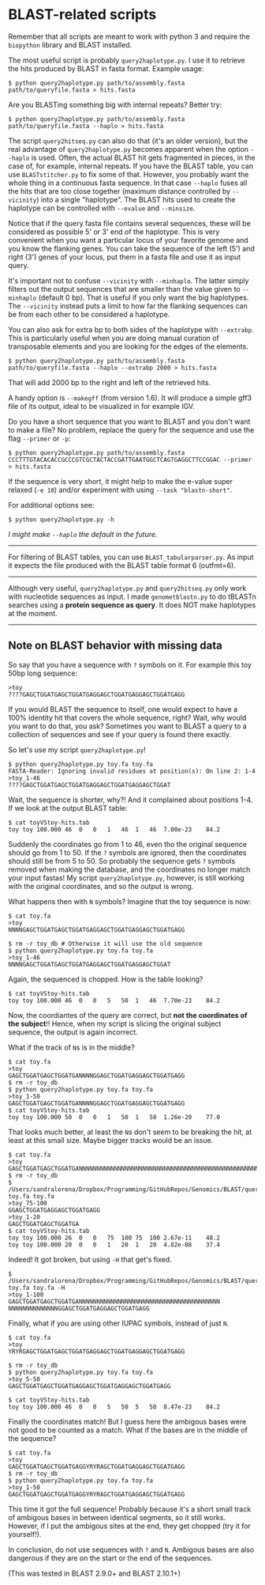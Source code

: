 # BLAST-related scripts

Remember that all scripts are meant to work with python 3 and require the `biopython` library and BLAST installed.

The most useful script is probably `query2haplotype.py`. I use it to retrieve the hits produced by BLAST in fasta format. Example usage:

    $ python query2haplotype.py path/to/assembly.fasta path/to/queryfile.fasta > hits.fasta

Are you BLASTing something big with internal repeats? Better try:

    $ python query2haplotype.py path/to/assembly.fasta path/to/queryfile.fasta --haplo > hits.fasta

The script `query2hitseq.py` can also do that (it's an older version), but the real advantage of `query2haplotype.py` becomes apparent when the option `--haplo` is used. Often, the actual BLAST hit gets fragmented in pieces, in the case of, for example, internal repeats. If you have the BLAST table, you can use `BLASTstitcher.py` to fix some of that. However, you probably want the whole thing in a continuous fasta sequence. In that case `--haplo` fuses all the hits that are too close together (maximum distance controlled by `--vicinity`) into a single "haplotype". The BLAST hits used to create the haplotype can be controlled with `--evalue` and `--minsize`. 

Notice that if the query fasta file contains several sequences, these will be considered as possible 5' or 3' end of the haplotype. This is very convenient when you want a particular locus of your favorite genome and you know the flanking genes. You can take the sequence of the left (5') and right (3') genes of your locus, put them in a fasta file and use it as input query.

It's important not to confuse `--vicinity` with `--minhaplo`. The latter simply filters out the output sequences that are smaller than the value given to `--minhaplo` (default 0 bp). That is useful if you only want the big haplotypes. The `--vicinity` instead puts a limit to how far the flanking sequences can be from each other to be considered a haplotype.

You can also ask for extra bp to both sides of the haplotype with `--extrabp`. This is particularly useful when you are doing manual curation of transposable elements and you are looking for the edges of the elements.

    $ python query2haplotype.py path/to/assembly.fasta path/to/queryfile.fasta --haplo --extrabp 2000 > hits.fasta

That will add 2000 bp to the right and left of the retrieved hits.

A handy option is `--makegff` (from version 1.6). It will produce a simple gff3 file of its output, ideal to be visualized in for example IGV. 

Do you have a short sequence that you want to BLAST and you don't want to make a file? No problem, replace the query for the sequence and use the flag `--primer` or `-p`:

    $ python query2haplotype.py path/to/assembly.fasta CCCTTTGTACACACCGCCCGTCGCTACTACCGATTGAATGGCTCAGTGAGGCTTCCGGAC --primer > hits.fasta

If the sequence is very short, it might help to make the e-value super relaxed (`-e 10`) and/or experiment with using `--task "blastn-short"`.


For additional options see:

    $ python query2haplotype.py -h


*I might make `--haplo` the default in the future.*

---

For filtering of BLAST tables, you can use `BLAST_tabularparser.py`. As input it expects the file produced with the BLAST table format 6 (outfmt=6).

---

Although very useful, `query2haplotype.py` and `query2hitseq.py` only work with nucleotide sequences as input. I made `genometblastn.py` to do tBLASTn searches using a **protein sequence as query**. It does NOT make haplotypes at the moment.

---

## Note on BLAST behavior with missing data

So say that you have a sequence with `?` symbols on it. For example this toy 50bp long sequence:
    
    >toy
    ????GAGCTGGATGAGCTGGATGAGGAGCTGGATGAGGAGCTGGATGAGG

If you would BLAST the sequence to itself, one would expect to have a 100% identity hit that covers the whole sequence, right? Wait, why would you want to do that, you ask? Sometimes you want to BLAST a query to a collection of sequences and see if your query is found there exactly. 

So let's use my script `query2haplotype.py`!

    $ python query2haplotype.py toy.fa toy.fa
    FASTA-Reader: Ignoring invalid residues at position(s): On line 2: 1-4
    >toy_1-46
    ????GAGCTGGATGAGCTGGATGAGGAGCTGGATGAGGAGCTGGAT

Wait, the sequence is shorter, why?! And it complained about positions 1-4. If we look at the output BLAST table:

    $ cat toyVStoy-hits.tab
    toy toy 100.000 46  0   0   1   46  1   46  7.00e-23    84.2

Suddenly the coordinates go from 1 to 46, even tho the original sequence should go from 1 to 50. If the `?` symbols are ignored, then the coordinates should still be from 5 to 50. So probably the sequence gets `?` symbols removed when making the database, and the coordinates no longer match your input fastas! My script `query2haplotype.py`, however, is still working with the original coordinates, and so the output is wrong.

What happens then with `N` symbols? Imagine that the toy sequence is now:

    $ cat toy.fa
    >toy
    NNNNGAGCTGGATGAGCTGGATGAGGAGCTGGATGAGGAGCTGGATGAGG

    $ rm -r toy_db # Otherwise it will use the old sequence
    $ python query2haplotype.py toy.fa toy.fa
    >toy_1-46
    NNNNGAGCTGGATGAGCTGGATGAGGAGCTGGATGAGGAGCTGGAT

Again, the sequenced is chopped. How is the table looking?
    
    $ cat toyVStoy-hits.tab
    toy toy 100.000 46  0   0   5   50  1   46  7.70e-23    84.2

Now, the coordiantes of the query are correct, but **not the coordinates of the subject**!! Hence, when my script is slicing the original subject sequence, the output is again incorrect.

What if the track of `N`s is in the middle?

    $ cat toy.fa
    >toy
    GAGCTGGATGAGCTGGATGANNNNGGAGCTGGATGAGGAGCTGGATGAGG 
    $ rm -r toy_db
    $ python query2haplotype.py toy.fa toy.fa
    >toy_1-50
    GAGCTGGATGAGCTGGATGANNNNGGAGCTGGATGAGGAGCTGGATGAGG
    $ cat toyVStoy-hits.tab
    toy toy 100.000 50  0   0   1   50  1   50  1.26e-20    77.0

That looks much better, at least the `N`s don't seem to be breaking the hit, at least at this small size. Maybe bigger tracks would be an issue.
    
    $ cat toy.fa
    >toy
    GAGCTGGATGAGCTGGATGANNNNNNNNNNNNNNNNNNNNNNNNNNNNNNNNNNNNNNNNNNNNNNNNNNNNNNGGAGCTGGATGAGGAGCTGGATGAGG
    $ rm -r toy_db
    $ /Users/sandralorena/Dropbox/Programming/GitHubRepos/Genomics/BLAST/query2haplotype.py toy.fa toy.fa
    >toy_75-100
    GGAGCTGGATGAGGAGCTGGATGAGG
    >toy_1-20
    GAGCTGGATGAGCTGGATGA
    $ cat toyVStoy-hits.tab
    toy toy 100.000 26  0   0   75  100 75  100 2.67e-11    48.2
    toy toy 100.000 20  0   0   1   20  1   20  4.82e-08    37.4

Indeed! It got broken, but using `-H` that get's fixed.
    
    $ /Users/sandralorena/Dropbox/Programming/GitHubRepos/Genomics/BLAST/query2haplotype.py toy.fa toy.fa -H
    >toy_1-100
    GAGCTGGATGAGCTGGATGANNNNNNNNNNNNNNNNNNNNNNNNNNNNNNNNNNNNNNNN
    NNNNNNNNNNNNNNGGAGCTGGATGAGGAGCTGGATGAGG

Finally, what if you are using other IUPAC symbols, instead of just `N`.

    $ cat toy.fa
    >toy
    YRYRGAGCTGGATGAGCTGGATGAGGAGCTGGATGAGGAGCTGGATGAGG

    $ rm -r toy_db
    $ python query2haplotype.py toy.fa toy.fa
    >toy_5-50
    GAGCTGGATGAGCTGGATGAGGAGCTGGATGAGGAGCTGGATGAGG

    $ cat toyVStoy-hits.tab
    toy toy 100.000 46  0   0   5   50  5   50  8.47e-23    84.2

Finally the coordinates match! But I guess here the ambigous bases were not good to be counted as a match. What if the bases are in the middle of the sequence?

    $ cat toy.fa
    >toy
    GAGCTGGATGAGCTGGATGAGGYRYRAGCTGGATGAGGAGCTGGATGAGG
    $ rm -r toy_db
    $ python query2haplotype.py toy.fa toy.fa
    >toy_1-50
    GAGCTGGATGAGCTGGATGAGGYRYRAGCTGGATGAGGAGCTGGATGAGG

This time it got the full sequence! Probably because it's a short small track of ambigous bases in between identical segments, so it still works. However, if I put the ambigous sites at the end, they get chopped (try it for yourself!).

In conclusion, do not use sequences with `?` and `N`. Ambigous bases are also dangerous if they are on the start or the end of the sequences.

(This was tested in BLAST 2.9.0+ and BLAST 2.10.1+)
